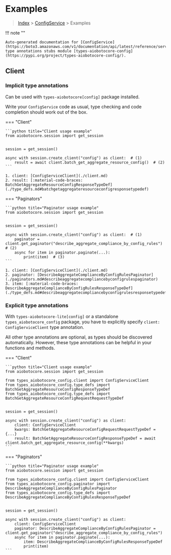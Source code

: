 # Examples

> [Index](../README.md) > [ConfigService](./README.md) > Examples

!!! note ""

    Auto-generated documentation for [ConfigService](https://boto3.amazonaws.com/v1/documentation/api/latest/reference/services/config.html#ConfigService)
    type annotations stubs module [types-aiobotocore-config](https://pypi.org/project/types-aiobotocore-config/).

## Client

### Implicit type annotations

Can be used with `types-aiobotocore[config]` package installed.

Write your `ConfigService` code as usual,
type checking and code completion should work out of the box.



=== "Client"

    ```python title="Client usage example"
    from aiobotocore.session import get_session


    session = get_session()

    async with session.create_client("config") as client:  # (1)
        result = await client.batch_get_aggregate_resource_config()  # (2)
    ```

    1. client: [ConfigServiceClient](./client.md)
    2. result: [:material-code-braces: BatchGetAggregateResourceConfigResponseTypeDef](./type_defs.md#batchgetaggregateresourceconfigresponsetypedef) 



=== "Paginators"

    ```python title="Paginator usage example"
    from aiobotocore.session import get_session


    session = get_session()

    async with session.create_client("config") as client:  # (1)
        paginator = client.get_paginator("describe_aggregate_compliance_by_config_rules")  # (2)
        async for item in paginator.paginate(...):
            print(item)  # (3)
    ```

    1. client: [ConfigServiceClient](./client.md)
    2. paginator: [DescribeAggregateComplianceByConfigRulesPaginator](./paginators.md#describeaggregatecompliancebyconfigrulespaginator)
    3. item: [:material-code-braces: DescribeAggregateComplianceByConfigRulesResponseTypeDef](./type_defs.md#describeaggregatecompliancebyconfigrulesresponsetypedef) 




### Explicit type annotations

With `types-aiobotocore-lite[config]`
or a standalone `types_aiobotocore_config` package, you have to explicitly specify
`client: ConfigServiceClient` type annotation.

All other type annotations are optional, as types should be discovered automatically.
However, these type annotations can be helpful in your functions and methods.


=== "Client"

    ```python title="Client usage example"
    from aiobotocore.session import get_session

    from types_aiobotocore_config.client import ConfigServiceClient
    from types_aiobotocore_config.type_defs import BatchGetAggregateResourceConfigResponseTypeDef
    from types_aiobotocore_config.type_defs import BatchGetAggregateResourceConfigRequestRequestTypeDef


    session = get_session()

    async with session.create_client("config") as client:
        client: ConfigServiceClient
        kwargs: BatchGetAggregateResourceConfigRequestRequestTypeDef = {...}
        result: BatchGetAggregateResourceConfigResponseTypeDef = await client.batch_get_aggregate_resource_config(**kwargs)
    ```



=== "Paginators"

    ```python title="Paginator usage example"
    from aiobotocore.session import get_session

    from types_aiobotocore_config.client import ConfigServiceClient
    from types_aiobotocore_config.paginator import DescribeAggregateComplianceByConfigRulesPaginator
    from types_aiobotocore_config.type_defs import DescribeAggregateComplianceByConfigRulesResponseTypeDef


    session = get_session()

    async with session.create_client("config") as client:
        client: ConfigServiceClient
        paginator: DescribeAggregateComplianceByConfigRulesPaginator = client.get_paginator("describe_aggregate_compliance_by_config_rules")
        async for item in paginator.paginate(...):
            item: DescribeAggregateComplianceByConfigRulesResponseTypeDef
            print(item)
    ```


